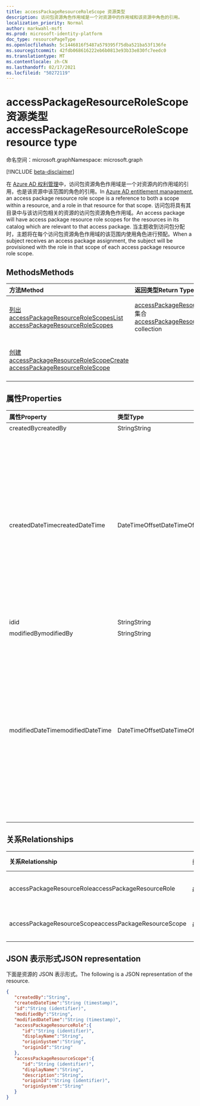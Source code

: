 ```yaml
---
title: accessPackageResourceRoleScope 资源类型
description: 访问包资源角色作用域是一个对资源中的作用域和该资源中角色的引用。
localization_priority: Normal
author: markwahl-msft
ms.prod: microsoft-identity-platform
doc_type: resourcePageType
ms.openlocfilehash: 5c1446816f5487a579395f75dba521ba53f136fe
ms.sourcegitcommit: 42fdb068616222eb6b0813e93b33e830fc7eedc0
ms.translationtype: MT
ms.contentlocale: zh-CN
ms.lasthandoff: 02/17/2021
ms.locfileid: "50272119"
---
```

# <a name="accesspackageresourcerolescope-resource-type"></a><span data-ttu-id="12e08-103">accessPackageResourceRoleScope 资源类型</span><span class="sxs-lookup"><span data-stu-id="12e08-103">accessPackageResourceRoleScope resource type</span></span>

<span data-ttu-id="12e08-104">命名空间：microsoft.graph</span><span class="sxs-lookup"><span data-stu-id="12e08-104">Namespace: microsoft.graph</span></span>

[!INCLUDE [beta-disclaimer](../../includes/beta-disclaimer.md)]

<span data-ttu-id="12e08-105">在 [Azure AD 权利管理](entitlementmanagement-root.md)中，访问包资源角色作用域是一个对资源内的作用域的引用，也是该资源中该范围的角色的引用。</span><span class="sxs-lookup"><span data-stu-id="12e08-105">In [Azure AD entitlement management](entitlementmanagement-root.md), an access package resource role scope is a reference to both a scope within a resource, and a role in that resource for that scope.</span></span>  <span data-ttu-id="12e08-106">访问包将具有其目录中与该访问包相关的资源的访问包资源角色作用域。</span><span class="sxs-lookup"><span data-stu-id="12e08-106">An access package will have access package resource role scopes for the resources in its catalog which are relevant to that access package.</span></span>  <span data-ttu-id="12e08-107">当主题收到访问包分配时，主题将在每个访问包资源角色作用域的该范围内使用角色进行预配。</span><span class="sxs-lookup"><span data-stu-id="12e08-107">When a subject receives an access package assignment, the subject will be provisioned with the role in that scope of each access package resource role scope.</span></span>

## <a name="methods"></a><span data-ttu-id="12e08-108">Methods</span><span class="sxs-lookup"><span data-stu-id="12e08-108">Methods</span></span>

| <span data-ttu-id="12e08-109">方法</span><span class="sxs-lookup"><span data-stu-id="12e08-109">Method</span></span>       | <span data-ttu-id="12e08-110">返回类型</span><span class="sxs-lookup"><span data-stu-id="12e08-110">Return Type</span></span> | <span data-ttu-id="12e08-111">说明</span><span class="sxs-lookup"><span data-stu-id="12e08-111">Description</span></span> |
|:-------------|:------------|:------------|
| [<span data-ttu-id="12e08-112">列出 accessPackageResourceRoleScopes</span><span class="sxs-lookup"><span data-stu-id="12e08-112">List accessPackageResourceRoleScopes</span></span>](../api/accesspackage-list-accesspackageresourcerolescopes.md) | <span data-ttu-id="12e08-113">[accessPackageResourceRoleScope](accesspackageresourcerolescope.md) 集合</span><span class="sxs-lookup"><span data-stu-id="12e08-113">[accessPackageResourceRoleScope](accesspackageresourcerolescope.md) collection</span></span> | <span data-ttu-id="12e08-114">检索访问包 **的 accessPackageResourceRoleScope** 对象列表。</span><span class="sxs-lookup"><span data-stu-id="12e08-114">Retrieve a list of **accessPackageResourceRoleScope** objects for an access package.</span></span> |
| [<span data-ttu-id="12e08-115">创建 accessPackageResourceRoleScope</span><span class="sxs-lookup"><span data-stu-id="12e08-115">Create accessPackageResourceRoleScope</span></span>](../api/accesspackage-post-accesspackageresourcerolescopes.md) | | <span data-ttu-id="12e08-116">为访问包 **创建新的 accessPackageResourceRoleScope** 对象。</span><span class="sxs-lookup"><span data-stu-id="12e08-116">Create a new **accessPackageResourceRoleScope** object for an access package.</span></span> |

## <a name="properties"></a><span data-ttu-id="12e08-117">属性</span><span class="sxs-lookup"><span data-stu-id="12e08-117">Properties</span></span>

| <span data-ttu-id="12e08-118">属性</span><span class="sxs-lookup"><span data-stu-id="12e08-118">Property</span></span>     | <span data-ttu-id="12e08-119">类型</span><span class="sxs-lookup"><span data-stu-id="12e08-119">Type</span></span>        | <span data-ttu-id="12e08-120">说明</span><span class="sxs-lookup"><span data-stu-id="12e08-120">Description</span></span> |
|:-------------|:------------|:------------|
|<span data-ttu-id="12e08-121">createdBy</span><span class="sxs-lookup"><span data-stu-id="12e08-121">createdBy</span></span>|<span data-ttu-id="12e08-122">String</span><span class="sxs-lookup"><span data-stu-id="12e08-122">String</span></span>|<span data-ttu-id="12e08-123">只读。</span><span class="sxs-lookup"><span data-stu-id="12e08-123">Read-only.</span></span>|
|<span data-ttu-id="12e08-124">createdDateTime</span><span class="sxs-lookup"><span data-stu-id="12e08-124">createdDateTime</span></span>|<span data-ttu-id="12e08-125">DateTimeOffset</span><span class="sxs-lookup"><span data-stu-id="12e08-125">DateTimeOffset</span></span>|<span data-ttu-id="12e08-p102">时间戳类型表示使用 ISO 8601 格式的日期和时间信息，并且始终处于 UTC 时间。例如，2014 年 1 月 1 日午夜 UTC 类似于如下形式：`'2014-01-01T00:00:00Z'`</span><span class="sxs-lookup"><span data-stu-id="12e08-p102">The Timestamp type represents date and time information using ISO 8601 format and is always in UTC time. For example, midnight UTC on Jan 1, 2014 would look like this: `'2014-01-01T00:00:00Z'`</span></span>|
|<span data-ttu-id="12e08-128">id</span><span class="sxs-lookup"><span data-stu-id="12e08-128">id</span></span>|<span data-ttu-id="12e08-129">String</span><span class="sxs-lookup"><span data-stu-id="12e08-129">String</span></span>| <span data-ttu-id="12e08-130">只读。</span><span class="sxs-lookup"><span data-stu-id="12e08-130">Read-only.</span></span>|
|<span data-ttu-id="12e08-131">modifiedBy</span><span class="sxs-lookup"><span data-stu-id="12e08-131">modifiedBy</span></span>|<span data-ttu-id="12e08-132">String</span><span class="sxs-lookup"><span data-stu-id="12e08-132">String</span></span>|<span data-ttu-id="12e08-133">只读。</span><span class="sxs-lookup"><span data-stu-id="12e08-133">Read-only.</span></span>|
|<span data-ttu-id="12e08-134">modifiedDateTime</span><span class="sxs-lookup"><span data-stu-id="12e08-134">modifiedDateTime</span></span>|<span data-ttu-id="12e08-135">DateTimeOffset</span><span class="sxs-lookup"><span data-stu-id="12e08-135">DateTimeOffset</span></span>|<span data-ttu-id="12e08-p103">时间戳类型表示使用 ISO 8601 格式的日期和时间信息，并且始终处于 UTC 时间。例如，2014 年 1 月 1 日午夜 UTC 类似于如下形式：`'2014-01-01T00:00:00Z'`</span><span class="sxs-lookup"><span data-stu-id="12e08-p103">The Timestamp type represents date and time information using ISO 8601 format and is always in UTC time. For example, midnight UTC on Jan 1, 2014 would look like this: `'2014-01-01T00:00:00Z'`</span></span>|

## <a name="relationships"></a><span data-ttu-id="12e08-138">关系</span><span class="sxs-lookup"><span data-stu-id="12e08-138">Relationships</span></span>

| <span data-ttu-id="12e08-139">关系</span><span class="sxs-lookup"><span data-stu-id="12e08-139">Relationship</span></span> | <span data-ttu-id="12e08-140">类型</span><span class="sxs-lookup"><span data-stu-id="12e08-140">Type</span></span>        | <span data-ttu-id="12e08-141">说明</span><span class="sxs-lookup"><span data-stu-id="12e08-141">Description</span></span> |
|:-------------|:------------|:------------|
|<span data-ttu-id="12e08-142">accessPackageResourceRole</span><span class="sxs-lookup"><span data-stu-id="12e08-142">accessPackageResourceRole</span></span>|[<span data-ttu-id="12e08-143">accessPackageResourceRole</span><span class="sxs-lookup"><span data-stu-id="12e08-143">accessPackageResourceRole</span></span>](accesspackageresourcerole.md)| <span data-ttu-id="12e08-144">只读。</span><span class="sxs-lookup"><span data-stu-id="12e08-144">Read-only.</span></span> <span data-ttu-id="12e08-145">可为 Null。</span><span class="sxs-lookup"><span data-stu-id="12e08-145">Nullable.</span></span>|
|<span data-ttu-id="12e08-146">accessPackageResourceScope</span><span class="sxs-lookup"><span data-stu-id="12e08-146">accessPackageResourceScope</span></span>|[<span data-ttu-id="12e08-147">accessPackageResourceScope</span><span class="sxs-lookup"><span data-stu-id="12e08-147">accessPackageResourceScope</span></span>](accesspackageresourcescope.md)| <span data-ttu-id="12e08-p105">只读。可为空。</span><span class="sxs-lookup"><span data-stu-id="12e08-p105">Read-only. Nullable.</span></span>|

## <a name="json-representation"></a><span data-ttu-id="12e08-150">JSON 表示形式</span><span class="sxs-lookup"><span data-stu-id="12e08-150">JSON representation</span></span>

<span data-ttu-id="12e08-151">下面是资源的 JSON 表示形式。</span><span class="sxs-lookup"><span data-stu-id="12e08-151">The following is a JSON representation of the resource.</span></span>

<!-- {
  "blockType": "resource",
  "optionalProperties": [

  ],
  "@odata.type": "microsoft.graph.accessPackageResourceRoleScope",
  "keyProperty": "id"
}-->

```json
{
   "createdBy":"String",
   "createdDateTime":"String (timestamp)",
   "id":"String (identifier)",
   "modifiedBy":"String",
   "modifiedDateTime":"String (timestamp)",
   "accessPackageResourceRole":{
      "id":"String (identifier)",
      "displayName":"String",
      "originSystem":"String",
      "originId":"String"
   },
   "accessPackageResourceScope":{
      "id":"String (identifier)",
      "displayName":"String",
      "description":"String",
      "originId":"String (identifier)",
      "originSystem":"String"
   }
}
```

<!-- uuid: 16cd6b66-4b1a-43a1-adaf-3a886856ed98
2019-02-04 14:57:30 UTC -->
<!-- {
  "type": "#page.annotation",
  "description": "accessPackageResourceRoleScope resource",
  "keywords": "",
  "section": "documentation",
  "tocPath": ""
}-->


